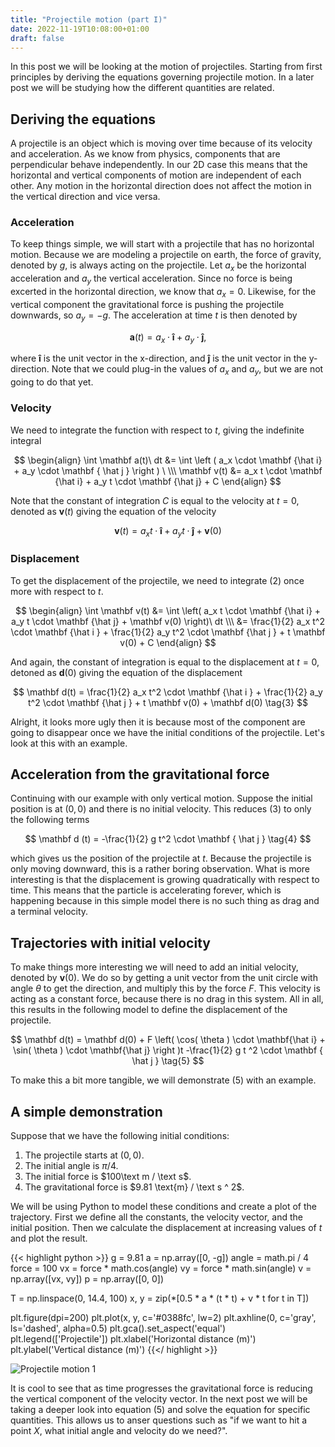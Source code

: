 ```yaml
---
title: "Projectile motion (part I)"
date: 2022-11-19T10:08:00+01:00
draft: false
---
```


In this post we will be looking at the motion of projectiles. 
Starting from first principles by deriving the equations governing projectile motion. 
In a later post we will be studying how the different quantities are related.

## Deriving the equations

A projectile is an object which is moving over time because of its velocity and acceleration. As we know from physics, components that are perpendicular behave independently. 
In our 2D case this means that the horizontal and vertical components of motion are independent of each other. 
Any motion in the horizontal direction does not affect the motion in the vertical direction and vice versa.

### Acceleration

To keep things simple, we will start with a projectile that has no horizontal motion. 
Because we are modeling a projectile on earth, the force of gravity, denoted by $g$, is always acting on the projectile. 
Let $a_x$ be the horizontal acceleration and $a_y$ the vertical acceleration.
Since no force is being excerted in the horizontal direction, we know that $a_x = 0$.
Likewise, for the vertical component the gravitational force is pushing the projectile downwards, so $a_y = -g$.
The acceleration at time $t$ is then denoted by

$$
\mathbf a(t) = a_x \cdot \mathbf {\hat i} + a_y \cdot \mathbf { \hat j }, \tag{1}
$$

where $\mathbf {\hat i}$ is the unit vector in the x-direction, and $\mathbf {\hat j}$ is the unit vector in the y-direction.
Note that we could plug-in the values of $a_x$ and $a_y$, but we are not going to do that yet.

### Velocity

We need to integrate the function with respect to $t$, giving the indefinite integral

$$
\begin{align}
\int \mathbf a(t)\ dt &= \int \left ( a_x \cdot \mathbf {\hat i} + a_y \cdot \mathbf { \hat j } \right ) \  \\\
 \mathbf v(t) &= a_x t \cdot \mathbf {\hat i} + a_y t \cdot \mathbf {\hat j} + C
\end{align} 
$$

Note that the constant of integration $C$ is equal to the velocity at $t=0$, denoted as $\mathbf v(t)$ giving the equation of the velocity

$$
\mathbf v(t) = a_x t \cdot \mathbf {\hat i} + a_y t \cdot \mathbf {\hat j} + \mathbf v(0) \tag{2}
$$

### Displacement

To get the displacement of the projectile, we need to integrate (2) once more with respect to $t$.

$$
\begin{align}
\int \mathbf v(t) &= \int \left( a_x t \cdot \mathbf {\hat i} + a_y t \cdot \mathbf {\hat j} + \mathbf v(0) \right)\ dt \\\
&= \frac{1}{2} a_x t^2 \cdot \mathbf {\hat i } + \frac{1}{2} a_y t^2 \cdot \mathbf {\hat j } + t \mathbf v(0) + C
\end{align}
$$

And again, the constant of integration is equal to the displacement at $t=0$, detoned as $\mathbf d(0)$ giving the equation of the displacement

$$
\mathbf d(t) = \frac{1}{2} a_x t^2 \cdot \mathbf {\hat i } + \frac{1}{2} a_y t^2 \cdot \mathbf {\hat j } + t \mathbf v(0) + \mathbf d(0) \tag{3}
$$

Alright, it looks more ugly then it is because most of the component are going to disappear once we have the initial conditions of the projectile. 
Let's look at this with an example.

## Acceleration from the gravitational force

Continuing with our example with only vertical motion. Suppose the initial position is at $(0, 0)$ and there is no initial velocity. 
This reduces (3) to only the following terms

$$
\mathbf d (t) = -\frac{1}{2} g t^2 \cdot \mathbf { \hat j } \tag{4}
$$

which gives us the position of the projectile at $t$. 
Because the projectile is only moving downward, this is a rather boring observation.
What is more interesting is that the displacement is growing quadratically with respect to time. 
This means that the particle is accelerating forever, which is happening because in this simple model there is no such thing as drag and a terminal velocity.

## Trajectories with initial velocity

To make things more interesting we will need to add an initial velocity, denoted by $\mathbf v(0)$. 
We do so by getting a unit vector from the unit circle with angle $\theta$ to get the direction, and multiply this by the force $F$.
This velocity is acting as a constant force, because there is no drag in this system.
All in all, this results in the following model to define the displacement of the projectile.

$$
\mathbf d(t) = \mathbf d(0) + F \left( \cos( \theta ) \cdot \mathbf{\hat i} +  \sin( \theta ) \cdot \mathbf{\hat j}  \right )t  -\frac{1}{2} g t ^2 \cdot \mathbf { \hat j } \tag{5}
$$

To make this a bit more tangible, we will demonstrate (5) with an example. 

## A simple demonstration

Suppose that we have the following initial conditions:

 1. The projectile starts at $(0, 0)$.
 2. The initial angle is $\pi / 4$.
 3. The initial force is $100\text m / \text s$.
 4. The gravitational force is $9.81 \text{m} / \text s ^ 2$.

We will be using Python to model these conditions and create a plot of the trajectory.
First we define all the constants, the velocity vector, and the initial position.
Then we calculate the displacement at increasing values of $t$ and plot the result.

{{< highlight python >}}
g = 9.81
a = np.array([0, -g])
angle = math.pi / 4
force = 100
vx = force * math.cos(angle)
vy = force * math.sin(angle)
v = np.array([vx, vy])
p = np.array([0, 0])

T = np.linspace(0, 14.4, 100)
x, y = zip(*[0.5 * a * (t * t) + v * t for t in T])

plt.figure(dpi=200)
plt.plot(x, y, c='#0388fc', lw=2)
plt.axhline(0, c='gray', ls='dashed', alpha=0.5)
plt.gca().set_aspect('equal')
plt.legend(['Projectile'])
plt.xlabel('Horizontal distance (m)')
plt.ylabel('Vertical distance (m)')
{{</ highlight >}}

![Projectile motion 1](/projectile-1.png)

It is cool to see that as time progresses the gravitational force is reducing the vertical component of the velocity vector.
In the next post we will be taking a deeper look into equation (5) and solve the equation for specific quantities. 
This allows us to anser questions such as "if we want to hit a point $X$, what initial angle and velocity do we need?".
